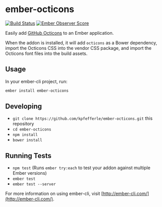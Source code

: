 # ember-octicons
[![Build Status](https://travis-ci.org/kpfefferle/ember-octicons.svg?branch=master)](https://travis-ci.org/kpfefferle/ember-octicons)
[![Ember Observer Score](https://emberobserver.com/badges/ember-octicons.svg)](https://emberobserver.com/addons/ember-octicons)

Easily add [GitHub Octicons](https://octicons.github.com/) to an Ember application.

When the addon is installed, it will add `octicons` as a Bower dependency, import the Octicons CSS into the vendor CSS package, and import the Octicons font files into the build assets.

## Usage

In your ember-cli project, run:

```bash
ember install ember-octicons
```

## Developing

* `git clone https://github.com/kpfefferle/ember-octicons.git` this repository
* `cd ember-octicons`
* `npm install`
* `bower install`

## Running Tests

* `npm test` (Runs `ember try:each` to test your addon against multiple Ember versions)
* `ember test`
* `ember test --server`

For more information on using ember-cli, visit [http://ember-cli.com/](http://ember-cli.com/).
